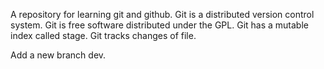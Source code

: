 A repository for learning git and github.
Git is a distributed version control system.
Git is free software distributed under the GPL.
Git has a mutable index called stage.
Git tracks changes of file.

Add a new branch dev.
